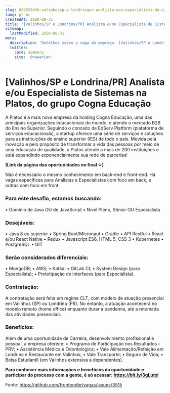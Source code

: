 ```yaml
---
slug: 689559456-valinhossp-e-londrinapr-analista-eou-especialista-de-sistemas-na-platos-do-grupo-cogna-educacao
lang: pt-br
createdAt: 2020-08-31
title: '[Valinhos/SP e Londrina/PR] Analista e/ou Especialista de Sistemas na Platos, do grupo Cogna Educação - Vaga de Emprego'
sitemap:
  lastModified: 2020-08-31
meta:
  description: 'Detalhes sobre a vaga de emprego: [Valinhos/SP e Londrina/PR] Analista e/ou Especialista de Sistemas na Platos, do grupo Cogna Educação'
  twitter:
    card: summary
    site: '@nawarian'
---
```


# [Valinhos/SP e Londrina/PR] Analista e/ou Especialista de Sistemas na Platos, do grupo Cogna Educação

A Platos é a mais nova empresa da holding Cogna Educação, uma das principais organizações educacionais do mundo, e atende o mercado B2B do Ensino Superior. Seguindo o conceito de EdServ Platform (plataforma de serviços educacionais), a startup oferece uma série de serviços e soluções para as instituições de ensino superior (IES) de todo o país. Movida pela inovação e pelo propósito de transformar a vida das pessoas por meio de uma educação de qualidade, a Platos atende a mais de 200 instituições e está expandindo exponencialmente sua rede de parcerias!

**(Link da página das oportunidades no final ↓)**

Não é necessário o mesmo conhecimento em back-end e front-end. Há vagas específicas para Analistas e Especialistas com foco em back, e outras com foco em front. 

### Para este desafio, estamos buscando:
• Domínio de Java OU de JavaScript
• Nível Pleno, Sênior OU Especialista

### Desejáveis:
• Java 8 ou superior
• Spring Boot/Micronaut
• Gradle
• API Restful
• React e/ou React Native
• Redux
• Javascript ES6, HTML 5, CSS 3
• Kubernetes
• PostgreSQL
• GIT

### Serão considerados diferenciais:
• MongoDB;
• AWS;
• Kafka;
• GitLab CI;
• System Design (para Especialista);
• Prototipação de interfaces (para Especialista).

### Contratação:
A contratação será feita em regime CLT, com modelo de atuação presencial em Valinhos (SP) ou Londrina (PR). No entanto, a atuação acontecerá no modelo remoto (home office) enquanto durar a pandemia, até a retomada das atividades presenciais.

### Benefícios:
Além de uma oportunidade de Carreira, desenvolvimento profissional e pessoal, a empresa oferece:
•  Programa de Participação nos Resultados – PRV;
•  Assistência Médica e Odontológica;
•  Vale Alimentação/Refeição em Londrina e Restaurante em Valinhos;
•  Vale Transporte;
•  Seguro de Vida;
•  Bolsa Estudantil (em Valinhos extensiva a dependentes).

**Para conhecer mais informações e benefícios da oportunidade e participar do processo com a gente, é só acessar: https://bit.ly/3gLutxl**


Fonte: https://github.com/frontendbr/vagas/issues/3515